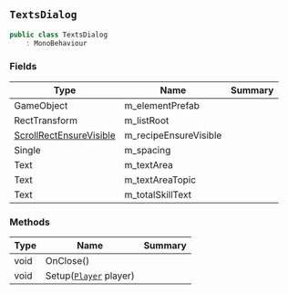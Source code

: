 ## `TextsDialog`

```csharp
public class TextsDialog
    : MonoBehaviour
```

### Fields

| Type | Name | Summary | 
| --- | --- | --- | 
| GameObject | m_elementPrefab |  | 
| RectTransform | m_listRoot |  | 
| [ScrollRectEnsureVisible](./ScrollRectEnsureVisible.md) | m_recipeEnsureVisible |  | 
| Single | m_spacing |  | 
| Text | m_textArea |  | 
| Text | m_textAreaTopic |  | 
| Text | m_totalSkillText |  | 


### Methods

| Type | Name | Summary | 
| --- | --- | --- | 
| void | OnClose() |  | 
| void | Setup([`Player`](./Player.md) player) |  | 



